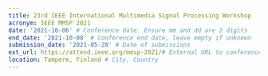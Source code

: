 ```yaml
---
title: 23rd IEEE International Multimedia Signal Processing Workshop
acronym: IEEE MMSP 2021
date: '2021-10-06' # Conference date. Ensure mm and dd are 2 digits
end_date: '2021-10-08' # Conference end date, leave empty if unknown
submission_date: '2021-05-28' # Date of submissions
ext_url: https://attend.ieee.org/mmsp-2021/# External URL to conference website
location: Tampere, Finland # City, Country
---
```

